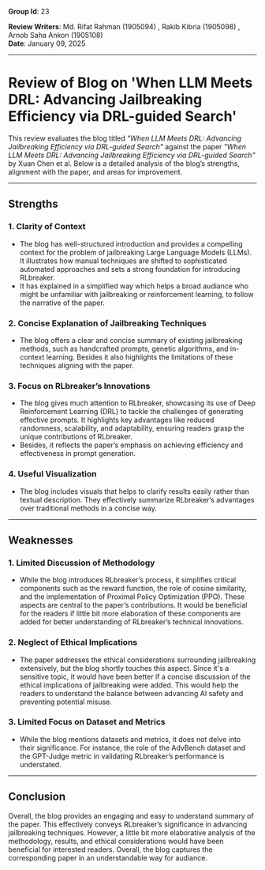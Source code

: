 **Group Id**: 23

**Review Writers**: Md. Rifat Rahman (1905094) , Rakib Kibria (1905098) , Arnob Saha Ankon (1905108)  
**Date**: January 09, 2025

---

# Review of Blog on 'When LLM Meets DRL: Advancing Jailbreaking Efficiency via DRL-guided Search'

This review evaluates the blog titled _"When LLM Meets DRL: Advancing Jailbreaking Efficiency via DRL-guided Search"_ against the paper _"When LLM Meets DRL: Advancing Jailbreaking Efficiency via DRL-guided Search"_ by Xuan Chen et al. Below is a detailed analysis of the blog’s strengths, alignment with the paper, and areas for improvement.

---

## Strengths

### 1. **Clarity of Context**

- The blog has well-structured introduction and provides a compelling context for the problem of jailbreaking Large Language Models (LLMs). It illustrates how manual techniques are shifted to sophisticated automated approaches and sets a strong foundation for introducing RLbreaker.
- It has explained in a simplified way which helps a broad audiance who might be unfamiliar with jailbreaking or reinforcement learning, to follow the narrative of the paper.

### 2. **Concise Explanation of Jailbreaking Techniques**

- The blog offers a clear and concise summary of existing jailbreaking methods, such as handcrafted prompts, genetic algorithms, and in-context learning. Besides it also highlights the limitations of these techniques aligning with the paper.

### 3. **Focus on RLbreaker’s Innovations**

- The blog gives much attention to RLbreaker, showcasing its use of Deep Reinforcement Learning (DRL) to tackle the challenges of generating effective prompts. It highlights key advantages like reduced randomness, scalability, and adaptability, ensuring readers grasp the unique contributions of RLbreaker.
- Besides, it reflects the paper’s emphasis on achieving efficiency and effectiveness in prompt generation.

### 4. **Useful Visualization**

- The blog includes visuals that helps to clarify results easily rather than textual description. They effectively summarize RLbreaker’s advantages over traditional methods in a concise way.

---

## Weaknesses

### 1. **Limited Discussion of Methodology**

- While the blog introduces RLbreaker’s process, it simplifies critical components such as the reward function, the role of cosine similarity, and the implementation of Proximal Policy Optimization (PPO). These aspects are central to the paper’s contributions. It would be beneficial for the readers if little bit more elaboration of these components are added for better understanding of RLbreaker’s technical innovations.

### 2. **Neglect of Ethical Implications**

- The paper addresses the ethical considerations surrounding jailbreaking extensively, but the blog shortly touches this aspect. Since it's a sensitive topic, it would have been better if a concise discussion of the ethical implications of jailbreaking were added. This would help the readers to understand the balance between advancing AI safety and preventing potential misuse.

### 3. **Limited Focus on Dataset and Metrics**

- While the blog mentions datasets and metrics, it does not delve into their significance. For instance, the role of the AdvBench dataset and the GPT-Judge metric in validating RLbreaker’s performance is understated.

---

## Conclusion

Overall, the blog provides an engaging and easy to understand summary of the paper. This effectively conveys RLbreaker’s significance in advancing jailbreaking techniques. However, a little bit more elaborative analysis of the methodology, results, and ethical considerations would have been beneficial for interested readers. Overall, the blog captures the corresponding paper in an understandable way for audiance.
